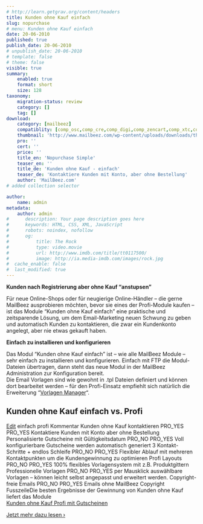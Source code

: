 ```yaml
---
# http://learn.getgrav.org/content/headers
title: Kunden ohne Kauf einfach
slug: nopurchase
# menu: Kunden ohne Kauf einfach
date: 20-06-2010
published: true
publish_date: 20-06-2010
# unpublish_date: 20-06-2010
# template: false
# theme: false
visible: true
summary:
    enabled: true
    format: short
    size: 128
taxonomy:
    migration-status: review
    category: []
    tag: []
download:
    category: [mailbeez]
    compatiblity: [comp_osc,comp_cre,comp_digi,comp_zencart,comp_xtc,comp_gambio]
    thumbnail: 'http://www.mailbeez.com/wp-content/uploads/downloads/thumbnails/2011/10/icon_327.png'
    pro: ''
    cert: ''
    price: ''
    title_en: 'Nopurchase Simple'
    teaser_en: ''
    title_de: 'Kunden ohne Kauf - einfach'
    teaser_de: 'Kontaktiere Kunden mit Konto, aber ohne Bestellung'
    author: 'MailBeez.com'
# added collection selector

author:
    name: admin
metadata:
    author: admin
#      description: Your page description goes here
#      keywords: HTML, CSS, XML, JavaScript
#      robots: noindex, nofollow
#      og:
#          title: The Rock
#          type: video.movie
#          url: http://www.imdb.com/title/tt0117500/
#          image: http://ia.media-imdb.com/images/rock.jpg
#  cache_enable: false
#  last_modified: true
---
```


**Kunden nach Registrierung aber ohne Kauf “anstupsen”**

Für neue Online-Shops oder für neugierige Online-Händler – die gerne MailBeez ausprobieren möchten, bevor sie eines der Profi-Module kaufen – ist das Module “Kunden ohne Kauf einfach” eine praktische und zeitsparende Lösung, um dem Email-Marketing neuen Schwung zu geben und automatisch Kunden zu kontaktieren, die zwar ein Kundenkonto angelegt, aber nie etwas gekauft haben.

**Einfach zu installieren und konfigurieren**

Das Modul “Kunden ohne Kauf einfach” ist – wie alle MailBeez Module – sehr einfach zu installieren und konfigurieren. Einfach mit FTP die Modul-Dateien übertragen, dann steht das neue Modul in der MailBeez Administration zur Konfiguration bereit.  
 Die Email Vorlagen sind wie gewohnt in .tpl Dateien definiert und können dort bearbeitet werden – für den Profi-Einsatz empfiehlt sich natürlich die Erweiterung “[Vorlagen Manager](http://www.mailbeez.com/documentation/configbeez/config_tmplmngr/?lang=de)“.

## Kunden ohne Kauf einfach vs. Profi

  [Edit](http://localhost/wordpress_mailbeez_EOL/wp-admin/tools.php?page=wp-table-reloaded&action=edit&table_id=10 "Edit")  einfach profi Kommentar Kunden ohne Kauf kontaktieren PRO\_YES PRO\_YES Kontaktiere Kunden mit Konto aber ohne Bestellung Personalisierte Gutscheine mit Gültigkeitsdatum PRO\_NO PRO\_YES Voll konfigurierbare Gutscheine werden automatisch generiert 3 Kontakt-Schritte + endlos Schleife PRO\_NO PRO\_YES Flexibler Ablauf mit mehreren Kontaktpunkten um die Kundengewinnung zu optimieren Profi Layouts PRO\_NO PRO\_YES 100% flexibles Vorlagensystem mit z.B. Produktgittern Professionelle Vorlagen PRO\_NO PRO\_YES per Mausklick auswählbare Vorlagen – können leicht selbst angepasst und erweitert werden. Copyright-freie Emails PRO\_NO PRO\_YES Emails ohne MailBeez Copyright FusszeileDie besten Ergebnisse der Gewinnung von Kunden ohne Kauf liefert das Module  
[Kunden ohne Kauf Profi mit Gutscheinen](http://www.mailbeez.com/documentation/mailbeez/nopurchase_advanced/ "Kunden ohne Kauf Profi")

[Jetzt mehr dazu lesen ›](http://www.mailbeez.com/documentation/mailbeez/nopurchase_advanced/ "Kunden ohne Kauf Profi")
